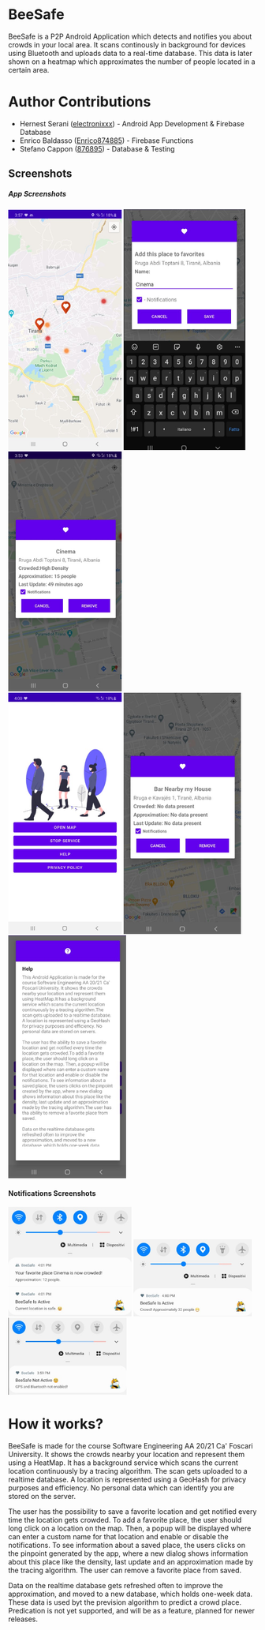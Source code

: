 # BeeSafe
BeeSafe is a P2P Android Application which detects and notifies you about crowds in your local area. It scans continously in background for devices using Bluetooth and uploads data to a real-time database. This data is later shown on a heatmap which approximates the number of people located in a certain area.

# Author Contributions
* Hernest Serani ([electronixxx](https://github.com/electronixxx)) - Android App Development & Firebase Database
* Enrico Baldasso ([Enrico874885](https://github.com/Enrico874885)) - Firebase Functions
* Stefano Cappon ([876895](https://github.com/876895)) - Database & Testing

## Screenshots
##### App Screenshots

<div style="display:inline-block; ">
    <img src="/Screenshots/map.jpg#right" alt="drawing" width="230"/>
    <img src="/Screenshots/Add_place.jpg" alt="drawing" width="247"/>
    <img src="/Screenshots/info.jpg" alt="drawing" width="230"/>
</div>

<div style= "display:inline-block;">
    <img src="/Screenshots/home.jpg" alt="drawing" width="230"/>
    <img src="/Screenshots/no_data.jpg" alt="drawing" width="238"/>
    <img src="/Screenshots/help.jpg" alt="drawing" width="239"/>
</div>


#### Notifications Screenshots
<div style= "display:inline-block;">
    <img src="/Screenshots/fav.jpg" alt="drawing" width="250"/>
<img src="/Screenshots/crowd_current_location_notification.jpg" alt="drawing" width="240"/>
<img src="/Screenshots/gp_BL_not_active.jpg" alt="drawing" width="240"/>
</div>


# How it works?
BeeSafe is made for the course Software Engineering AA 20/21 Ca' Foscari University. It shows the crowds nearby your location and represent them using a HeatMap. It has a background service which scans the current location continuously by a tracing algorithm. The scan gets uploaded to a realtime database. A location is represented using a GeoHash for privacy purposes and efficiency. No personal data which can identify you are stored on the server.

The user has the possibility to save a favorite location and get notified every time the location gets crowded. To add a favorite place, the user should long click on a location on the map. Then, a popup will be displayed where can enter a custom name for that location and enable or disable the notifications. To see information about a saved place, the users clicks on the pinpoint generated by the app, where a new dialog shows information about this place like the density, last update and an approximation made by the tracing algorithm. The user can remove a favorite place from saved.

 Data on the realtime database gets refreshed often to improve the approximation, and moved to a new database, which holds one-week data. These data is used byt the prevision algorithm to predict a crowd place.
 Predication is not yet supported, and will be as a feature, planned for newer releases.

